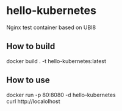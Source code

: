 # hello-kubernetes
Nginx test container based on UBI8

## How to build
docker build . -t hello-kubernetes:latest 

## How to use
docker run -p 80:8080 -d hello-kubernetes  
curl http://localolhost 


